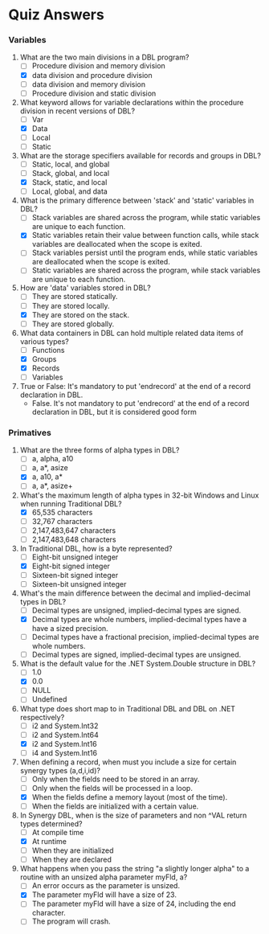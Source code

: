 # Quiz Answers

### Variables
1.  What are the two main divisions in a DBL program?
    -   [ ] Procedure division and memory division
    -   [x] data division and procedure division
    -   [ ] data division and memory division
    -   [ ] Procedure division and static division
2.  What keyword allows for variable declarations within the procedure division in recent versions of DBL?
    -   [ ] Var
    -   [x] Data
    -   [ ] Local
    -   [ ] Static
3.  What are the storage specifiers available for records and groups in DBL?
    -   [ ] Static, local, and global
    -   [ ] Stack, global, and local
    -   [x] Stack, static, and local
    -   [ ] Local, global, and data
4.  What is the primary difference between 'stack' and 'static' variables in DBL?
    -   [ ] Stack variables are shared across the program, while static variables are unique to each function.
    -   [x] Static variables retain their value between function calls, while stack variables are deallocated when the scope is exited.
    -   [ ] Stack variables persist until the program ends, while static variables are deallocated when the scope is exited.
    -   [ ] Static variables are shared across the program, while stack variables are unique to each function.
6.  How are 'data' variables stored in DBL?
    -   [ ] They are stored statically.
    -   [ ] They are stored locally.
    -   [x] They are stored on the stack.
    -   [ ] They are stored globally.
7.  What data containers in DBL can hold multiple related data items of various types?
    -   [ ] Functions
    -   [x] Groups
    -   [x] Records
    -   [ ] Variables
8.  True or False: It's mandatory to put 'endrecord' at the end of a record declaration in DBL.
    - False. It's not mandatory to put 'endrecord' at the end of a record declaration in DBL, but it is considered good form


### Primatives
1. What are the three forms of alpha types in DBL?
   - [ ] a, alpha, a10
   - [ ] a, a*, asize
   - [x] a, a10, a*
   - [ ] a, a*, asize+
   
2. What's the maximum length of alpha types in 32-bit Windows and Linux when running Traditional DBL?
   - [x] 65,535 characters
   - [ ] 32,767 characters
   - [ ] 2,147,483,647 characters
   - [ ] 2,147,483,648 characters
   
3. In Traditional DBL, how is a byte represented?
   - [ ] Eight-bit unsigned integer
   - [x] Eight-bit signed integer
   - [ ] Sixteen-bit signed integer
   - [ ] Sixteen-bit unsigned integer
   
4. What's the main difference between the decimal and implied-decimal types in DBL?
   - [ ] Decimal types are unsigned, implied-decimal types are signed.
   - [x] Decimal types are whole numbers, implied-decimal types have a have a sized precision.
   - [ ] Decimal types have a fractional precision, implied-decimal types are whole numbers.
   - [ ] Decimal types are signed, implied-decimal types are unsigned.
   
5. What is the default value for the .NET System.Double structure in DBL?
   - [ ] 1.0
   - [x] 0.0
   - [ ] NULL
   - [ ] Undefined
   
6. What type does short map to in Traditional DBL and DBL on .NET respectively?
   - [ ] i2 and System.Int32
   - [ ] i2 and System.Int64
   - [x] i2 and System.Int16
   - [ ] i4 and System.Int16
   
7. When defining a record, when must you include a size for certain synergy types (a,d,i,id)?
   - [ ] Only when the fields need to be stored in an array.
   - [ ] Only when the fields will be processed in a loop.
   - [x] When the fields define a memory layout (most of the time).
   - [ ] When the fields are initialized with a certain value.
   
8. In Synergy DBL, when is the size of parameters and non ^VAL return types determined?
   - [ ] At compile time
   - [x] At runtime
   - [ ] When they are initialized
   - [ ] When they are declared
   
9. What happens when you pass the string "a slightly longer alpha" to a routine with an unsized alpha parameter myFld, a?
   - [ ] An error occurs as the parameter is unsized.
   - [x] The parameter myFld will have a size of 23.
   - [ ] The parameter myFld will have a size of 24, including the end character.
   - [ ] The program will crash.